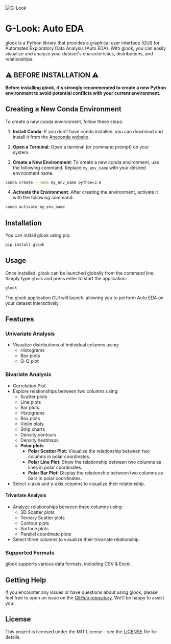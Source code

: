 
![G-Look](https://raw.githubusercontent.com/gaurang157/glook/main/assets/pixelcut-export.png)
# G-Look: Auto EDA

glook is a Python library that provides a graphical user interface (GUI) for Automated Exploratory Data Analysis (Auto EDA). With glook, you can easily visualize and analyze your dataset's characteristics, distributions, and relationships.

## ⚠️ **BEFORE INSTALLATION** ⚠️

**Before installing glook, it's strongly recommended to create a new Python environment to avoid potential conflicts with your current environment.**


## Creating a New Conda Environment

To create a new conda environment, follow these steps:

1. **Install Conda**:
   If you don't have conda installed, you can download and install it from the [Anaconda website](https://www.anaconda.com/products/distribution).

2. **Open a Terminal**:
   Open a terminal (or command prompt) on your system.

3. **Create a New Environment**:
   To create a new conda environment, use the following command. Replace `my_env_name` with your desired environment name.

```bash
conda create --name my_env_name python=3.8
```

4. **Activate the Environment**:
    After creating the environment, activate it with the following command:

```bash
conda activate my_env_name
```

## Installation

You can install glook using pip:

```bash
pip install glook
```

## Usage

Once installed, glook can be launched globally from the command line. Simply type `glook` and press enter to start the application.

```bash
glook
```

The glook application GUI will launch, allowing you to perform Auto EDA on your dataset interactively.

## Features

### Univariate Analysis
- Visualize distributions of individual columns using:
  - Histograms
  - Box plots
  - Q-Q plot


### Bivariate Analysis
- Correlation Plot
- Explore relationships between two columns using:
  - Scatter plots
  - Line plots
  - Bar plots
  - Histograms
  - Box plots
  - Violin plots
  - Strip charts
  - Density contours
  - Density heatmaps
  - **Polar plots**
    - **Polar Scatter Plot:** Visualize the relationship between two columns in polar coordinates.
    - **Polar Line Plot:** Show the relationship between two columns as lines in polar coordinates.
    - **Polar Bar Plot:** Display the relationship between two columns as bars in polar coordinates.
- Select x-axis and y-axis columns to visualize their relationship.

#### Trivariate Analysis

- Analyze relationships between three columns using:
  - 3D Scatter plots
  - Ternary Scatter plots
  - Contour plots
  - Surface plots
  - Parallel coordinate plots
- Select three columns to visualize their trivariate relationship.

### Supported Formats

glook supports various data formats, including CSV & Excel.

## Getting Help

If you encounter any issues or have questions about using glook, please feel free to open an issue on the [GitHub repository](https://github.com/gaurang157/glook/). We'll be happy to assist you.

## License

This project is licensed under the MIT License - see the [LICENSE](https://opensource.org/license/mit) file for details.
